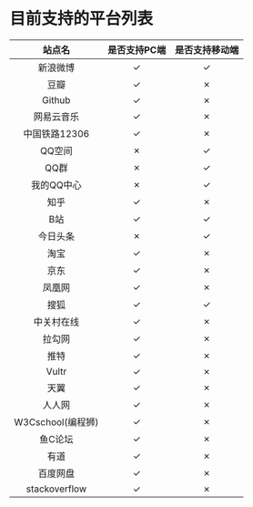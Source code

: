 # 目前支持的平台列表

|  站点名         	 | 是否支持PC端       |  是否支持移动端          |
|  :----:            | :----:             |  :----:                  |
|  新浪微博          | ✓                  |  ✓                       |
|  豆瓣              | ✓                  |  ✗                       |
|  Github            | ✓                  |  ✗                       |
|  网易云音乐        | ✓                  |  ✗                       |
|  中国铁路12306     | ✓                  |  ✗                       |
|  QQ空间            | ✗                  |  ✓                       |
|  QQ群              | ✗                  |  ✓                       |
|  我的QQ中心	     | ✗                  |  ✓                       |
|  知乎   		     | ✓                  |  ✗                       |
|  B站   		     | ✓                  |  ✓                       |
|  今日头条		     | ✗                  |  ✓                       |
|  淘宝              | ✓                  |  ✗                       |
|  京东              | ✓                  |  ✗                       |
|  凤凰网            | ✓                  |  ✗                       |
|  搜狐              | ✓                  |  ✓                       |
|  中关村在线        | ✓                  |  ✗                       |
|  拉勾网            | ✓                  |  ✗                       |
|  推特              | ✓                  |  ✗                       |
|  Vultr             | ✓                  |  ✗                       |
|  天翼              | ✓                  |  ✗                       |
|  人人网            | ✓                  |  ✗                       |
|  W3Cschool(编程狮) | ✓                  |  ✗                       |
|  鱼C论坛           | ✓                  |  ✗                       |
|  有道              | ✓                  |  ✗                       |
|  百度网盘          | ✓                  |  ✗                       |
|  stackoverflow     | ✓                  |  ✗                       |